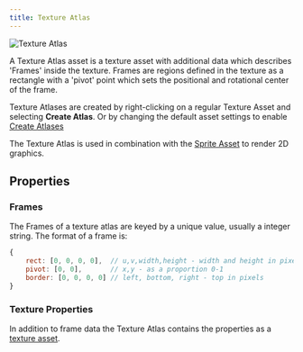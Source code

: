 ```yaml
---
title: Texture Atlas
---
```


![Texture Atlas](/img/user-manual/assets/texture-atlas/texture-atlas.jpg)

A Texture Atlas asset is a texture asset with additional data which describes 'Frames' inside the texture. Frames are regions defined in the texture as a rectangle with a 'pivot' point which sets the positional and rotational center of the frame.

Texture Atlases are created by right-clicking on a regular Texture Asset and selecting **Create Atlas**. Or by changing the default asset settings to enable [Create Atlases][3]

The Texture Atlas is used in combination with the [Sprite Asset][4] to render 2D graphics.

## Properties

### Frames

The Frames of a texture atlas are keyed by a unique value, usually a integer string. The format of a frame is:

```javascript
{
    rect: [0, 0, 0, 0],  // u,v,width,height - width and height in pixels
    pivot: [0, 0],       // x,y - as a proportion 0-1
    border: [0, 0, 0, 0] // left, bottom, right - top in pixels
}
```

### Texture Properties

In addition to frame data the Texture Atlas contains the properties as a [texture asset][2].

[2]: /user-manual/assets/types/texture
[3]: /user-manual/scenes/settings#create-atlases
[4]: /user-manual/assets/types/sprite
